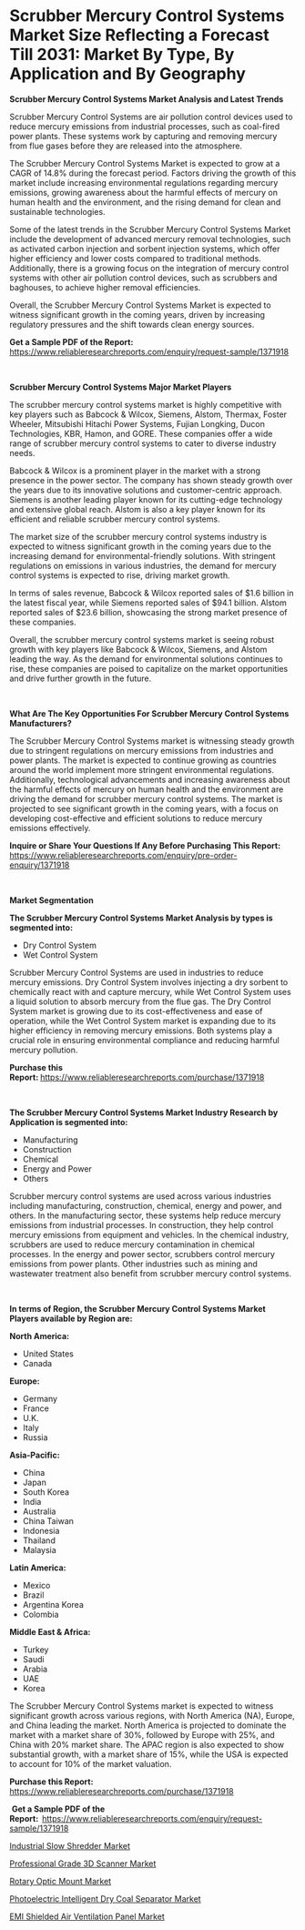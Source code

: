 <p><h1>Scrubber Mercury Control Systems Market Size Reflecting a Forecast Till 2031: Market By Type, By Application and By Geography</h1></p><p><strong>Scrubber Mercury Control Systems Market Analysis and Latest Trends</strong></p>
<p><p>Scrubber Mercury Control Systems are air pollution control devices used to reduce mercury emissions from industrial processes, such as coal-fired power plants. These systems work by capturing and removing mercury from flue gases before they are released into the atmosphere.</p><p>The Scrubber Mercury Control Systems Market is expected to grow at a CAGR of 14.8% during the forecast period. Factors driving the growth of this market include increasing environmental regulations regarding mercury emissions, growing awareness about the harmful effects of mercury on human health and the environment, and the rising demand for clean and sustainable technologies.</p><p>Some of the latest trends in the Scrubber Mercury Control Systems Market include the development of advanced mercury removal technologies, such as activated carbon injection and sorbent injection systems, which offer higher efficiency and lower costs compared to traditional methods. Additionally, there is a growing focus on the integration of mercury control systems with other air pollution control devices, such as scrubbers and baghouses, to achieve higher removal efficiencies.</p><p>Overall, the Scrubber Mercury Control Systems Market is expected to witness significant growth in the coming years, driven by increasing regulatory pressures and the shift towards clean energy sources.</p></p>
<p><strong>Get a Sample PDF of the Report:&nbsp;</strong> <a href="https://www.reliableresearchreports.com/enquiry/request-sample/1371918">https://www.reliableresearchreports.com/enquiry/request-sample/1371918</a></p>
<p>&nbsp;</p>
<p><strong>Scrubber Mercury Control Systems Major Market Players</strong></p>
<p><p>The scrubber mercury control systems market is highly competitive with key players such as Babcock & Wilcox, Siemens, Alstom, Thermax, Foster Wheeler, Mitsubishi Hitachi Power Systems, Fujian Longking, Ducon Technologies, KBR, Hamon, and GORE. These companies offer a wide range of scrubber mercury control systems to cater to diverse industry needs.</p><p>Babcock & Wilcox is a prominent player in the market with a strong presence in the power sector. The company has shown steady growth over the years due to its innovative solutions and customer-centric approach. Siemens is another leading player known for its cutting-edge technology and extensive global reach. Alstom is also a key player known for its efficient and reliable scrubber mercury control systems.</p><p>The market size of the scrubber mercury control systems industry is expected to witness significant growth in the coming years due to the increasing demand for environmental-friendly solutions. With stringent regulations on emissions in various industries, the demand for mercury control systems is expected to rise, driving market growth.</p><p>In terms of sales revenue, Babcock & Wilcox reported sales of $1.6 billion in the latest fiscal year, while Siemens reported sales of $94.1 billion. Alstom reported sales of $23.6 billion, showcasing the strong market presence of these companies.</p><p>Overall, the scrubber mercury control systems market is seeing robust growth with key players like Babcock & Wilcox, Siemens, and Alstom leading the way. As the demand for environmental solutions continues to rise, these companies are poised to capitalize on the market opportunities and drive further growth in the future.</p></p>
<p>&nbsp;</p>
<p><strong>What Are The Key Opportunities For Scrubber Mercury Control Systems Manufacturers?</strong></p>
<p><p>The Scrubber Mercury Control Systems market is witnessing steady growth due to stringent regulations on mercury emissions from industries and power plants. The market is expected to continue growing as countries around the world implement more stringent environmental regulations. Additionally, technological advancements and increasing awareness about the harmful effects of mercury on human health and the environment are driving the demand for scrubber mercury control systems. The market is projected to see significant growth in the coming years, with a focus on developing cost-effective and efficient solutions to reduce mercury emissions effectively.</p></p>
<p><strong>Inquire or Share Your Questions If Any Before Purchasing This Report:</strong> <a href="https://www.reliableresearchreports.com/enquiry/pre-order-enquiry/1371918">https://www.reliableresearchreports.com/enquiry/pre-order-enquiry/1371918</a></p>
<p>&nbsp;</p>
<p><strong>Market Segmentation</strong></p>
<p><strong>The Scrubber Mercury Control Systems Market Analysis by types is segmented into:</strong></p>
<p><ul><li>Dry Control System</li><li>Wet Control System</li></ul></p>
<p><p>Scrubber Mercury Control Systems are used in industries to reduce mercury emissions. Dry Control System involves injecting a dry sorbent to chemically react with and capture mercury, while Wet Control System uses a liquid solution to absorb mercury from the flue gas. The Dry Control System market is growing due to its cost-effectiveness and ease of operation, while the Wet Control System market is expanding due to its higher efficiency in removing mercury emissions. Both systems play a crucial role in ensuring environmental compliance and reducing harmful mercury pollution.</p></p>
<p><strong>Purchase this Report:&nbsp;</strong><a href="https://www.reliableresearchreports.com/purchase/1371918">https://www.reliableresearchreports.com/purchase/1371918</a></p>
<p>&nbsp;</p>
<p><strong>The Scrubber Mercury Control Systems Market Industry Research by Application is segmented into:</strong></p>
<p><ul><li>Manufacturing</li><li>Construction</li><li>Chemical</li><li>Energy and Power</li><li>Others</li></ul></p>
<p><p>Scrubber mercury control systems are used across various industries including manufacturing, construction, chemical, energy and power, and others. In the manufacturing sector, these systems help reduce mercury emissions from industrial processes. In construction, they help control mercury emissions from equipment and vehicles. In the chemical industry, scrubbers are used to reduce mercury contamination in chemical processes. In the energy and power sector, scrubbers control mercury emissions from power plants. Other industries such as mining and wastewater treatment also benefit from scrubber mercury control systems.</p></p>
<p>&nbsp;</p>
<p><strong>In terms of Region, the Scrubber Mercury Control Systems Market Players available by Region are:</strong></p>
<p>
    <p> <strong> North America: </strong>
        <ul>
            <li>United States</li>
            <li>Canada</li>
        </ul>
        </p> 
    <p> <strong> Europe: </strong>
        <ul>
            <li>Germany</li>
            <li>France</li>
            <li>U.K.</li>
            <li>Italy</li>
            <li>Russia</li>
        </ul>
        </p> 
    <p> <strong> Asia-Pacific: </strong>
        <ul>
            <li>China</li>
            <li>Japan</li>
            <li>South Korea</li>
            <li>India</li>
            <li>Australia</li>
            <li>China Taiwan</li>
            <li>Indonesia</li>
            <li>Thailand</li>
            <li>Malaysia</li>
        </ul>
        </p> 
    <p> <strong> Latin America: </strong>
        <ul>
            <li>Mexico</li>
            <li>Brazil</li>
            <li>Argentina Korea</li>
            <li>Colombia</li>
        </ul>
        </p> 
    <p> <strong> Middle East & Africa: </strong>
        <ul>
            <li>Turkey</li>
            <li>Saudi</li>
            <li>Arabia</li>
            <li>UAE</li>
            <li>Korea</li>
        </ul>
    </p>
    </p>
<p><p>The Scrubber Mercury Control Systems market is expected to witness significant growth across various regions, with North America (NA), Europe, and China leading the market. North America is projected to dominate the market with a market share of 30%, followed by Europe with 25%, and China with 20% market share. The APAC region is also expected to show substantial growth, with a market share of 15%, while the USA is expected to account for 10% of the market valuation.</p></p>
<p><strong>Purchase this Report: </strong><a href="https://www.reliableresearchreports.com/purchase/1371918">https://www.reliableresearchreports.com/purchase/1371918</a></p>
<p>&nbsp;<strong>Get a Sample PDF of the Report:&nbsp;&nbsp;</strong><a href="https://www.reliableresearchreports.com/enquiry/request-sample/1371918">https://www.reliableresearchreports.com/enquiry/request-sample/1371918</a></p>
<p><strong></strong></p>
<p><p><a href="https://medium.com/@carolclarkson766/industrial-slow-shredder-market-share-evolution-and-market-growth-trends-2024-2031-daea4bdab913">Industrial Slow Shredder Market</a></p><p><a href="https://medium.com/@jhonwin654/professional-grade-3d-scanner-market-comprehensive-assessment-by-type-application-and-geography-e377b643ee5f">Professional Grade 3D Scanner Market</a></p><p><a href="https://medium.com/@donaldortega4f/rotary-optic-mount-market-size-cagr-trends-2024-2030-a41106be1e32">Rotary Optic Mount Market</a></p><p><a href="https://medium.com/@carolclarkson766/photoelectric-intelligent-dry-coal-separator-market-competitive-analysis-market-trends-and-ebc17732aed1">Photoelectric Intelligent Dry Coal Separator Market</a></p><p><a href="https://medium.com/@donaldortega4f/emi-shielded-air-ventilation-panel-market-size-market-outlook-and-market-forecast-2024-to-2031-07675670afbe">EMI Shielded Air Ventilation Panel Market</a></p></p>